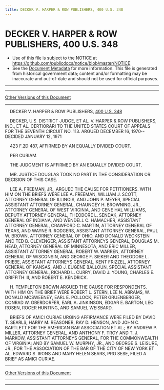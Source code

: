 ```yaml
---
title: DECKER V. HARPER & ROW PUBLISHERS, 400 U.S. 348
---
```


# DECKER V. HARPER & ROW PUBLISHERS, 400 U.S. 348

* Use of this file is subject to the NOTICE at https://github.com/publicdocs/notice/blob/master/NOTICE
* See the [Document Metadata](../../../index.md) for more information.
  This file is generated from historical government data; content and/or formatting may be inaccurate and out-of-date and should not be used for official purposes.

----------
----------

[Other Versions of this Document](https://publicdocs.github.io/go/links?ns=uslm-x&ref=%2Fus%2Fcourts%2Fscotus%2FusReporter%2F400%2F348)

----------

    DECKER V. HARPER & ROW PUBLISHERS, [400 U.S. 348][/us/courts/scotus/usReporter/400/348]

    DECKER, U.S. DISTRICT JUDGE, ET AL. V. HARPER & ROW PUBLISHERS, INC., ET AL. CERTIORARI TO THE UNITED STATES COURT OF APPEALS FOR THE SEVENTH CIRCUIT NO. 113.  ARGUED DECEMBER 16, 1970-- DECIDED JANUARY 12, 1971

    423 F.2D 487, AFFIRMED BY AN EQUALLY DIVIDED COURT.

    PER CURIAM.

    THE JUDGMENT IS AFFIRMED BY AN EQUALLY DIVIDED COURT.

    MR. JUSTICE DOUGLAS TOOK NO PART IN THE CONSIDERATION OR DECISION OF THIS CASE.

    LEE A. FREEMAN, JR., ARGUED THE CAUSE FOR PETITIONERS.  WITH HIM ON THE BRIEFS WERE LEE A. FREEMAN, WILLIAM J. SCOTT, ATTORNEY GENERAL OF ILLINOIS, AND JOHN P. MEYER, SPECIAL ASSISTANT ATTORNEY GENERAL, CHAUNCEY H. BROWNING, JR., ATTORNEY GENERAL OF WEST VIRGINIA, AND GENE HAL WILLIAMS, DEPUTY ATTORNEY GENERAL, THEODORE L. SENDAK, ATTORNEY GENERAL OF INDIANA, AND WENDELL C. HAMACHER, ASSISTANT ATTORNEY GENERAL, CRAWFORD C. MARTIN, ATTORNEY GENERAL OF TEXAS, AND WAYNE R. RODGERS, ASSISTANT ATTORNEY GENERAL, PAUL W. BROWN, ATTORNEY GENERAL OF OHIO, AND DONALD WECKSTEIN AND TED B. CLEVENGER, ASSISTANT ATTORNEYS GENERAL, DOUGLAS M. HEAD, ATTORNEY GENERAL OF MINNESOTA, AND ERIC MILLER, ASSISTANT ATTORNEY GENERAL, ROBERT W. WARREN, ATTORNEY GENERAL OF WISCONSIN, AND GEORGE F. SIEKER AND THEODORE L. PRIEBE, ASSISTANT ATTORNEYS GENERAL, KENT FRIZZEL, ATTORNEY GENERAL OF KANSAS, AND J. EUGENE BALLOUN, SPECIAL ASSISTANT ATTORNEY GENERAL, RICHARD L. CURRY, DAVID J. YOUNG, CHARLES E. GRIFFITH III, AND ROBERT E. KENDRICK.

    H. TEMPLETON BROWN ARGUED THE CAUSE FOR RESPONDENTS.  WITH HIM ON THE BRIEF WERE ROBERT L. STERN, LEE N. ABRAMS, W. DONALD MCSWEENEY, EARL E. POLLOCK, PETER GRUENBERGER, CONRAD W. OBERDORFER, EARL A. JINKINSON, EDGAR E. BARTON, LEO ROSEN, ROGER HUNTING, AND SAMUEL WEISBARD.

    BRIEFS OF AMICI CURIAE URGING AFFIRMANCE WERE FILED BY DAVID T. SEARLS, HARRY M. REASONER, RAY D. HENSON, AND JOHN C. BARTLETT FOR THE AMERICAN BAR ASSOCIATION ET AL.; BY ANDREW P. MILLER, ATTORNEY GENERAL, AND ANTHONY F. TROY AND T. J. MARKOW, ASSISTANT ATTORNEYS GENERAL, FOR THE COMMONWEALTH OF VIRGINIA; AND BY SAMUEL W. MURPHY, JR., AND GEORGE S. LEISURE, JR., FOR THE ASSOCIATION OF THE BAR OF THE CITY OF NEW YORK ET AL. EDWARD S. IRONS AND MARY HELEN SEARS, PRO SESE, FILED A BRIEF AS AMICI CURIAE.

----------

[Other Versions of this Document](https://publicdocs.github.io/go/links?ns=uslm-x&ref=%2Fus%2Fcourts%2Fscotus%2FusReporter%2F400%2F348)

----------
----------

[/us/courts/scotus/usReporter/400/348]: https://publicdocs.github.io/go/links?ns=uslm-x&ref=%2Fus%2Fcourts%2Fscotus%2FusReporter%2F400%2F348


